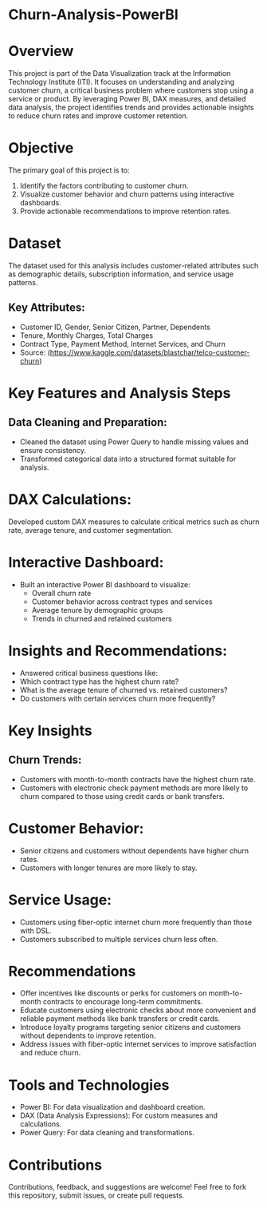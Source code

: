 # Churn-Analysis-PowerBI
# Overview
This project is part of the Data Visualization track at the Information Technology Institute (ITI). It focuses on understanding and analyzing customer churn, a critical business problem where customers stop using a service or product. By leveraging Power BI, DAX measures, and detailed data analysis, the project identifies trends and provides actionable insights to reduce churn rates and improve customer retention.

# Objective
The primary goal of this project is to:

1. Identify the factors contributing to customer churn.
2. Visualize customer behavior and churn patterns using interactive dashboards.
3. Provide actionable recommendations to improve retention rates.

# Dataset
The dataset used for this analysis includes customer-related attributes such as demographic details, subscription information, and service usage patterns.

## Key Attributes:

- Customer ID, Gender, Senior Citizen, Partner, Dependents
- Tenure, Monthly Charges, Total Charges
- Contract Type, Payment Method, Internet Services, and Churn
- Source: (https://www.kaggle.com/datasets/blastchar/telco-customer-churn)

# Key Features and Analysis Steps
## Data Cleaning and Preparation:

- Cleaned the dataset using Power Query to handle missing values and ensure consistency.
- Transformed categorical data into a structured format suitable for analysis.

# DAX Calculations:

Developed custom DAX measures to calculate critical metrics such as churn rate, average tenure, and customer segmentation.

# Interactive Dashboard:
- Built an interactive Power BI dashboard to visualize:
  - Overall churn rate
  - Customer behavior across contract types and services
  - Average tenure by demographic groups
  - Trends in churned and retained customers

# Insights and Recommendations:

- Answered critical business questions like:
- Which contract type has the highest churn rate?
- What is the average tenure of churned vs. retained customers?
- Do customers with certain services churn more frequently?


# Key Insights

## Churn Trends:

- Customers with month-to-month contracts have the highest churn rate.
- Customers with electronic check payment methods are more likely to churn compared to those using  credit cards or bank transfers.

# Customer Behavior:

- Senior citizens and customers without dependents have higher churn rates.
- Customers with longer tenures are more likely to stay.

# Service Usage:

- Customers using fiber-optic internet churn more frequently than those with DSL.
- Customers subscribed to multiple services churn less often.

# Recommendations
- Offer incentives like discounts or perks for customers on month-to-month contracts to encourage long-term commitments.
- Educate customers using electronic checks about more convenient and reliable payment methods like bank transfers or credit cards.
- Introduce loyalty programs targeting senior citizens and customers without dependents to improve retention.
- Address issues with fiber-optic internet services to improve satisfaction and reduce churn.
  
# Tools and Technologies
- Power BI: For data visualization and dashboard creation.
- DAX (Data Analysis Expressions): For custom measures and calculations.
- Power Query: For data cleaning and transformations.


# Contributions
Contributions, feedback, and suggestions are welcome! Feel free to fork this repository, submit issues, or create pull requests.


